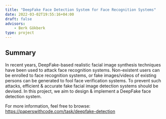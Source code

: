 ```yaml
---
title: "DeepFake Face Detection System for Face Recognition Systems"
date: 2022-03-02T19:55:16+04:00
draft: false
advisors:
    - Berk Gökberk
type: project
---
```


## Summary

In recent years, DeepFake-based realistic facial image synthesis techniques have been used to attack face recognition systems. Non-existent users can be enrolled to face recognition systems, or fake images/videos of existing persons can be generated to fool face verification systems. To prevent such attacks, efficient & accurate fake facial image detection systems should be devised. In this project, we aim to design & implement a DeepFake face detection system. 

For more information, feel free to browse:
https://paperswithcode.com/task/deepfake-detection

